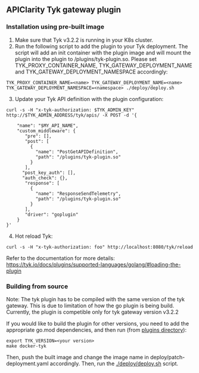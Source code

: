 ## APIClarity Tyk gateway plugin

### Installation using pre-built image

1. Make sure that Tyk v3.2.2 is running in your K8s cluster.
2. Run the following script to add the plugin to your Tyk deployment. The script will add an init container with the plugin image and will mount the plugin into the plugin to /plugins/tyk-plugin.so. Please set TYK_PROXY_CONTAINER_NAME, TYK_GATEWAY_DEPLOYMENT_NAME and TYK_GATEWAY_DEPLOYMENT_NAMESPACE accordingly:

```shell
TYK_PROXY_CONTAINER_NAME=<name> TYK_GATEWAY_DEPLOYMENT_NAME=<name> TYK_GATEWAY_DEPLOYMENT_NAMESPACE=<namespace> ./deploy/deploy.sh
```

3. Update your Tyk API definition with the plugin configuration:
```shell
curl -s -H "x-tyk-authorization: $TYK_ADMIN_KEY" http://$TYK_ADMIN_ADDRESS/tyk/apis/ -X POST -d '{

    "name": "$MY_API_NAME",
    "custom_middleware": {
       "pre": [],
       "post": [
         {
           "name": "PostGetAPIDefinition",
           "path": "/plugins/tyk-plugin.so"
         }
       ],
      "post_key_auth": [],
      "auth_check": {},
       "response": [
         {
           "name": "ResponseSendTelemetry",
           "path": "/plugins/tyk-plugin.so"
         }
       ],
       "driver": "goplugin"
    }
}'

```
4. Hot reload Tyk:
```shell
curl -s -H "x-tyk-authorization: foo" http://localhost:8080/tyk/reload
```

Refer to the documentation for more details:
https://tyk.io/docs/plugins/supported-languages/golang/#loading-the-plugin

### Building from source

Note: The tyk plugin has to be compiled with the same version of the tyk gateway.
This is due to limitation of how the go plugin is being build.
Currently, the plugin is competible only for tyk gateway version v3.2.2

If you would like to build the plugin for other versions, you need to add the appropriate go.mod dependencies, and then run (from [plugins directory](https://github.com/apiclarity/apiclarity/edit/tyk-plugin/plugins/)):
```shell
export TYK_VERSION=<your version>
make docker-tyk
```

Then, push the built image and change the image name in deploy/patch-deployment.yaml accordingly.
Then, run the [./deploy/deploy.sh](https://github.com/apiclarity/apiclarity/blob/tyk-plugin/plugins/gateway/tyk/deploy/deploy.sh) script.
